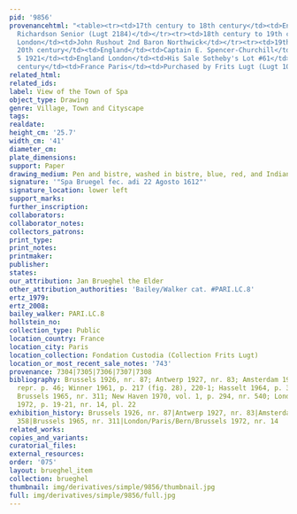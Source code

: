 ```yaml
---
pid: '9856'
provenancehtml: "<table><tr><td>17th century to 18th century</td><td>England London</td><td>Jonathan
  Richardson Senior (Lugt 2184)</td></tr><tr><td>18th century to 19th century</td><td>England
  London</td><td>John Rushout 2nd Baron Northwick</td></tr><tr><td>19th century to
  20th century</td><td>England</td><td>Captain E. Spencer-Churchill</td></tr><tr><td>Jul
  5 1921</td><td>England London</td><td>His Sale Sotheby's Lot #61</td></tr><tr><td>20th
  century</td><td>France Paris</td><td>Purchased by Frits Lugt (Lugt 1028)</td></tr></table>"
related_html:
related_ids:
label: View of the Town of Spa
object_type: Drawing
genre: Village, Town and Cityscape
tags:
realdate:
height_cm: '25.7'
width_cm: '41'
diameter_cm:
plate_dimensions:
support: Paper
drawing_medium: Pen and bistre, washed in bistre, blue, red, and Indian ink
signature: '"Spa Bruegel fec. adi 22 Agosto 1612"'
signature_location: lower left
support_marks:
further_inscription:
collaborators:
collaborator_notes:
collectors_patrons:
print_type:
print_notes:
printmaker:
publisher:
states:
our_attribution: Jan Brueghel the Elder
other_attribution_authorities: 'Bailey/Walker cat. #PARI.LC.8'
ertz_1979:
ertz_2008:
bailey_walker: PARI.LC.8
hollstein_no:
collection_type: Public
location_country: France
location_city: Paris
location_collection: Fondation Custodia (Collection Frits Lugt)
location_or_most_recent_sale_notes: '743'
provenance: 7304|7305|7306|7307|7308
bibliography: Brussels 1926, nr. 87; Antwerp 1927, nr. 83; Amsterdam 1934, nr. 358,
  repr. p. 46; Winner 1961, p. 217 (fig. 28), 220-1; Hasselt 1964, p. 372 (repr.);
  Brussels 1965, nr. 311; New Haven 1970, vol. 1, p. 294, nr. 540; London/Paris/Bern/Brussels
  1972, p. 19-21, nr. 14, pl. 22
exhibition_history: Brussels 1926, nr. 87|Antwerp 1927, nr. 83|Amsterdam 1934, nr.
  358|Brussels 1965, nr. 311|London/Paris/Bern/Brussels 1972, nr. 14
related_works:
copies_and_variants:
curatorial_files:
external_resources:
order: '075'
layout: brueghel_item
collection: brueghel
thumbnail: img/derivatives/simple/9856/thumbnail.jpg
full: img/derivatives/simple/9856/full.jpg
---
```

